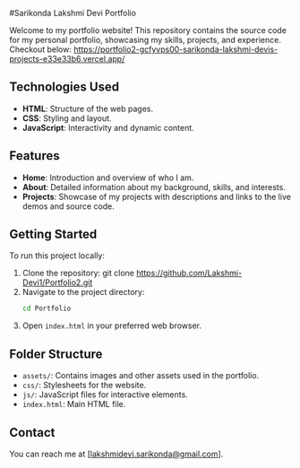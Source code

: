 #Sarikonda Lakshmi Devi Portfolio

Welcome to my portfolio website! This repository contains the source code for my personal portfolio, showcasing my skills, projects, and experience.
Checkout below:
https://portfolio2-gcfyvps00-sarikonda-lakshmi-devis-projects-e33e33b6.vercel.app/
## Technologies Used
- **HTML**: Structure of the web pages.
- **CSS**: Styling and layout.
- **JavaScript**: Interactivity and dynamic content.
## Features
- **Home**: Introduction and overview of who I am.
- **About**: Detailed information about my background, skills, and interests.
- **Projects**: Showcase of my projects with descriptions and links to the live demos and source code.
## Getting Started
To run this project locally:
1. Clone the repository:
git clone https://github.com/Lakshmi-Devi1/Portfolio2.git
3. Navigate to the project directory:
   ```bash
   cd Portfolio
   ```
4. Open `index.html` in your preferred web browser.
## Folder Structure
- `assets/`: Contains images and other assets used in the portfolio.
- `css/`: Stylesheets for the website.
- `js/`: JavaScript files for interactive elements.
- `index.html`: Main HTML file.
## Contact
You can reach me at [lakshmidevi.sarikonda@gmail.com].
